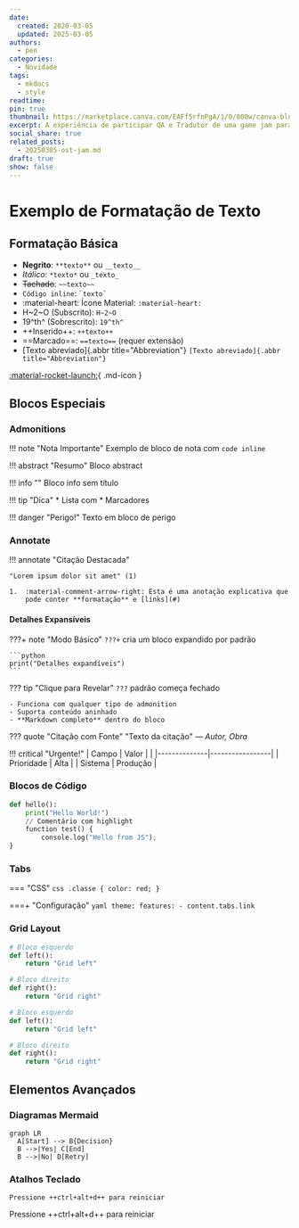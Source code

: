 ```yaml
---
date:
  created: 2020-03-05
  updated: 2025-03-05
authors:
  - pen
categories:
  - Novidade
tags:
  - mkdocs
  - style
readtime: 
pin: true
thumbnail: https://marketplace.canva.com/EAFf5rfnPgA/1/0/800w/canva-blue-modern-eye-catching-vlog-youtube-thumbnail-XTJTyike0CE.jpg
excerpt: A experiência de participar QA e Tradutor de uma game jam para jogos de NES.
social_share: true
related_posts:
  - 20250305-ost-jam.md
draft: true
show: false
---
```

# Exemplo de Formatação de Texto

## Formatação Básica
- **Negrito**: `**texto**` ou `__texto__`
- *Itálico*: `*texto*` ou `_texto_`
- ~~Tachado~~: `~~texto~~`
- `Código inline`: `` `texto` ``
- :material-heart: Ícone Material: `:material-heart:`
- H~2~O (Subscrito): `H~2~O`
- 19^th^ (Sobrescrito): `19^th^`
- ++Inserido++: `++texto++`
- ==Marcado==: `==texto==` (requer extensão)
- [Texto abreviado]{.abbr title="Abbreviation"} `[Texto abreviado]{.abbr title="Abbreviation"}`

<!-- Ícones Material -->
[:material-rocket-launch:](#){ .md-icon }

## Blocos Especiais

### Admonitions
!!! note "Nota Importante"
    Exemplo de bloco de nota com `code inline`

!!! abstract "Resumo"
    Bloco abstract

!!! info ""
    Bloco info sem título

!!! tip "Dica"
    * Lista com
    * Marcadores

!!! danger "Perigo!"
    Texto em bloco de perigo

### Annotate
!!! annotate "Citação Destacada"

    "Lorem ipsum dolor sit amet" (1)

    1.  :material-comment-arrow-right: Esta é uma anotação explicativa que
        pode conter **formatação** e [links](#)

#### Detalhes Expansíveis
???+ note "Modo Básico"
    `???+` cria um bloco expandido por padrão
    
    ```python
    print("Detalhes expandíveis")
    ```

??? tip "Clique para Revelar"
    `???` padrão começa fechado
    
    - Funciona com qualquer tipo de admonition
    - Suporta conteúdo aninhado
    - **Markdown completo** dentro do bloco

??? quote "Citação com Fonte"
    "Texto da citação"
    — <cite>Autor, Obra</cite>

!!! critical "Urgente!"
    | Campo | Valor | |
    |--------------|-----------------|
    | Prioridade | Alta |
    | Sistema | Produção |


### Blocos de Código
```python title="exemplo.py"
def hello():
    print("Hello World!")
    // Comentário com highlight
    function test() {
        console.log("Hello from JS");
}
```


### Tabs

=== "CSS"
    ```css
    .classe {
        color: red;
    }
    ```

===+ "Configuração"
    ```yaml
    theme:
        features:
            - content.tabs.link
    ```

### Grid Layout
<div class="grid" markdown>

```python title="grid_left.py"
# Bloco esquerdo
def left():
    return "Grid left"

# Bloco direito
def right():
    return "Grid right"
```

```python title="grid_left.py"
# Bloco esquerdo
def left():
    return "Grid left"

# Bloco direito
def right():
    return "Grid right"
```
</div>

## Elementos Avançados

### Diagramas Mermaid
```mermaid
graph LR
  A[Start] --> B{Decision}
  B -->|Yes| C[End]
  B -->|No| D[Retry]
```

### Atalhos Teclado

```
Pressione ++ctrl+alt+d++ para reiniciar
```
Pressione ++ctrl+alt+d++ para reiniciar



